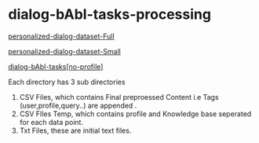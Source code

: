 # dialog-bAbI-tasks-processing


[personalized-dialog-dataset-Full](https://drive.google.com/drive/folders/1e5-5KY1GfE3s7a-CkiUcNIlis__ZHB6Z?usp=sharing)

[personalized-dialog-dataset-Small](https://drive.google.com/drive/folders/1rdInJ9CLaEd-EcgHbSxdkeeKfBQg2wxU?usp=sharing)

[dialog-bAbI-tasks[no-profile]](https://drive.google.com/drive/folders/12XXOGsgQTmd2EQ41778k3_jZ-NC4QLH0?usp=sharing)

Each directory has 3 sub directories 
  1. CSV Files, which contains Final preproessed Content i.e Tags (user,profile,query..) are appended .
  2. CSV FIles Temp, which contains profile and Knowledge base seperated for each data point.
  3. Txt Files, these are initial text files.

